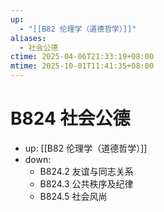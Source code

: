 ```yaml
---
up:
  - "[[B82 伦理学（道德哲学）]]"
aliases:
  - 社会公德
ctime: 2025-04-06T21:33:19+08:00
mtime: 2025-10-01T11:41:35+08:00
---
```


# B824 社会公德

- up: [[B82 伦理学（道德哲学）]]
- down:	
	- B824.2 友谊与同志关系
	- B824.3 公共秩序及纪律
	- B824.5 社会风尚
	
